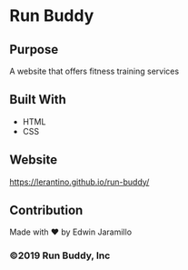 # Run Buddy 

## Purpose
A website that offers fitness training services 

## Built With 
* HTML 
* CSS

## Website
https://lerantino.github.io/run-buddy/

## Contribution 
Made with ❤️ by Edwin Jaramillo


### ©️2019 Run Buddy, Inc 
